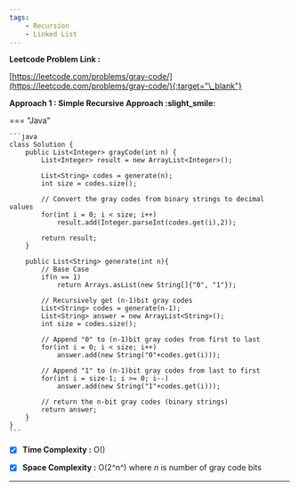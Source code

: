```yaml
---
tags:
    - Recursion
    - Linked List
---
```


**Leetcode Problem Link :**

[https://leetcode.com/problems/gray-code/](https://leetcode.com/problems/gray-code/){:target="\_blank"}

**Approach 1 : Simple Recursive Approach :slight_smile:**

=== "Java"

    ```java
    class Solution {
        public List<Integer> grayCode(int n) {
            List<Integer> result = new ArrayList<Integer>();

            List<String> codes = generate(n);
            int size = codes.size();

            // Convert the gray codes from binary strings to decimal values
            for(int i = 0; i < size; i++)
                result.add(Integer.parseInt(codes.get(i),2));

            return result;
        }

        public List<String> generate(int n){
            // Base Case
            if(n == 1)
                return Arrays.asList(new String[]{"0", "1"});

            // Recursively get (n-1)bit gray codes
            List<String> codes = generate(n-1);
            List<String> answer = new ArrayList<String>();
            int size = codes.size();

            // Append "0" to (n-1)bit gray codes from first to last
            for(int i = 0; i < size; i++)
                answer.add(new String("0"+codes.get(i)));

            // Append "1" to (n-1)bit gray codes from last to first
            for(int i = size-1; i >= 0; i--)
                answer.add(new String("1"+codes.get(i)));

            // return the n-bit gray codes (binary strings)
            return answer;
        }
    }
    ```

-   [x] **Time Complexity :** O()

-   [x] **Space Complexity :** O(2^n^) where _n_ is number of gray code bits

<hr>
